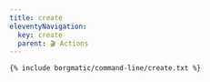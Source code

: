 ```yaml
---
title: create
eleventyNavigation:
  key: create
  parent: 🎬 Actions
---
```


```
{% include borgmatic/command-line/create.txt %}
```
